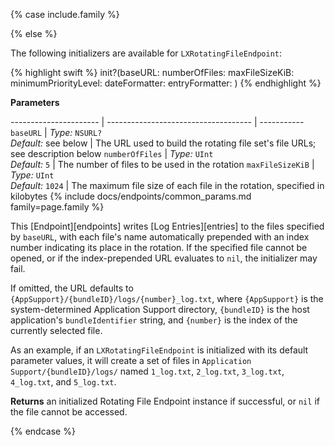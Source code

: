{% case include.family %}

{% else %}


The following initializers are available for `LXRotatingFileEndpoint`:

{% highlight swift %}
init?(baseURL: numberOfFiles: maxFileSizeKiB: minimumPriorityLevel: dateFormatter: entryFormatter: )
{% endhighlight %}

**Parameters**

---------------------- | ------------------------------------ | -----------
`baseURL`        | _Type:_ `NSURL?` <br> _Default:_ see below | The URL used to build the rotating file set's file URLs; see description below
`numberOfFiles`  | _Type:_ `UInt` <br> _Default:_ `5`         | The number of files to be used in the rotation
`maxFileSizeKiB` | _Type:_ `UInt` <br> _Default:_ `1024`      | The maximum file size of each file in the rotation, specified in kilobytes
{% include docs/endpoints/common_params.md family=page.family %}

This [Endpoint][endpoints] writes [Log Entries][entries] to the files specified by `baseURL`, with each file's name automatically prepended with an index number indicating its place in the rotation. If the specified file cannot be opened, or if the index-prepended URL evaluates to `nil`, the initializer may fail.

If omitted, the URL defaults to `{AppSupport}/{bundleID}/logs/{number}_log.txt`, where `{AppSupport}` is the system-determined Application Support directory, `{bundleID}` is the host application's `bundleIdentifier` string, and `{number}` is the index of the currently selected file.

As an example, if an `LXRotatingFileEndpoint` is initialized with its default parameter values, it will create a set of files in `Application Support/{bundleID}/logs/` named `1_log.txt`, `2_log.txt`, `3_log.txt`, `4_log.txt`, and `5_log.txt`.

**Returns** an initialized Rotating File Endpoint instance if successful, or `nil` if the file cannot be accessed.


{% endcase %}
